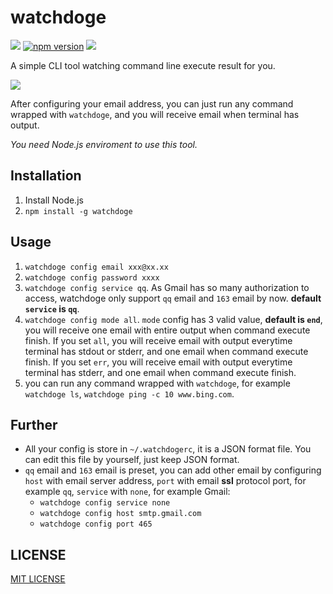 # watchdoge

[![](https://travis-ci.org/altair21/watchdoge.svg?branch=master)](https://travis-ci.org/altair21/watchdoge)
[![npm version](https://img.shields.io/npm/v/watchdoge.svg)](https://www.npmjs.com/package/watchdoge)
[![](https://img.shields.io/npm/l/watchdoge.svg)](https://github.com/altair21/watchdoge/blob/master/LICENSE)

A simple CLI tool watching command line execute result for you.

![](https://ws1.sinaimg.cn/large/9ce43335gy1femb4iywslj20go0go0tr.jpg)

After configuring your email address, you can just run any command wrapped with `watchdoge`, and you will receive email when terminal has output. 

*You need Node.js enviroment to use this tool.*

## Installation

1. Install Node.js
2. `npm install -g watchdoge`

## Usage

1. `watchdoge config email xxx@xx.xx`
2. `watchdoge config password xxxx`
3. `watchdoge config service qq`. As Gmail has so many authorization to access, watchdoge only support `qq` email and `163` email by now. **default `service` is `qq`**.
4. `watchdoge config mode all`. `mode` config has 3 valid value, **default is `end`**, you will receive one email with entire output when command execute finish. If you set `all`, you will receive email with output everytime terminal has stdout or stderr, and one email when command execute finish. If you set `err`, you will receive email with output everytime terminal has stderr, and one email when command execute finish.
5. you can run any command wrapped with `watchdoge`, for example `watchdoge ls`, `watchdoge ping -c 10 www.bing.com`.

## Further

- All your config is store in `~/.watchdogerc`, it is a JSON format file. You can edit this file by yourself, just keep JSON format.
- `qq` email and `163` email is preset, you can add other email by configuring `host` with email server address, `port` with email **ssl** protocol port, for example `qq`, `service` with `none`, for example Gmail:
  - `watchdoge config service none`
  - `watchdoge config host smtp.gmail.com`
  - `watchdoge config port 465`

## LICENSE

[MIT LICENSE](https://github.com/altair21/watchdoge/blob/master/LICENSE)


